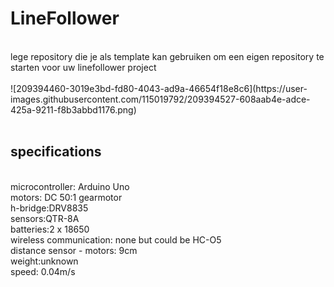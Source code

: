 # LineFollower
<br />
lege repository die je als template kan gebruiken om een eigen repository te starten voor uw linefollower project
<br />
<br />
![209394460-3019e3bd-fd80-4043-ad9a-46654f18e8c6](https://user-images.githubusercontent.com/115019792/209394527-608aab4e-adce-425a-9211-f8b3abbd1176.png)

<br />
<br />
  
## specifications
<br />
microcontroller: Arduino Uno
<br />
motors: DC 50:1 gearmotor
<br />
h-bridge:DRV8835
<br />
sensors:QTR-8A
<br />
batteries:2 x 18650
<br />
wireless communication: none but could be HC-O5
<br />
distance sensor - motors: 9cm
<br />
weight:unknown
<br />
speed: 0.04m/s
<br />
